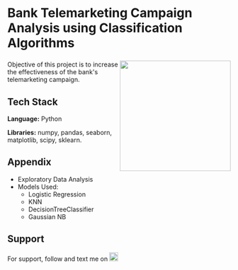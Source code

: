 # Bank Telemarketing Campaign Analysis using Classification Algorithms

###

<img align="right" height="250" src="https://export-download.canva.com/j0g_k/DAFgolj0g_k/522/0/0005-1940319649770131766.png?X-Amz-Algorithm=AWS4-HMAC-SHA256&X-Amz-Credential=AKIAJHKNGJLC2J7OGJ6Q%2F20230621%2Fus-east-1%2Fs3%2Faws4_request&X-Amz-Date=20230621T080746Z&X-Amz-Expires=9547&X-Amz-Signature=966310d664bf8bde94bb2fb64f21f096d7dfcf70ae65ba3036309eafb6dead9b&X-Amz-SignedHeaders=host&response-content-disposition=attachment%3B%20filename%2A%3DUTF-8%27%27911%2520Calls.png&response-expires=Wed%2C%2021%20Jun%202023%2010%3A46%3A53%20GMT"/>

###

Objective of this project is to increase the effectiveness of the bank's telemarketing campaign.

## Tech Stack

**Language:** Python

**Libraries:** numpy, pandas, seaborn, matplotlib, scipy, sklearn.

## Appendix

* Exploratory Data Analysis
* Models Used: 
    * Logistic Regression
    * KNN
    * DecisionTreeClassifier
    * Gaussian NB

## Support

For support, follow and text me on </a>
    <a href="https://www.linkedin.com/in/tajamulk2/" target="_blank">
    <img src="https://img.shields.io/static/v1?message=LinkedIn&logo=linkedin&label=&color=0077B5&logoColor=white&labelColor=&style=plastic" height="20" alt="linkedin logo"  />
  </a>



